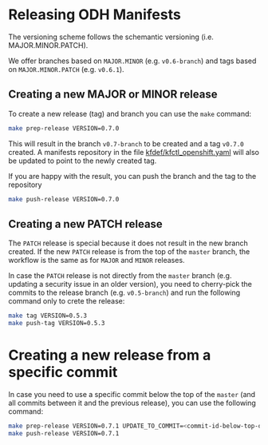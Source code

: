 # Releasing ODH Manifests

The versioning scheme follows the schemantic versioning (i.e. MAJOR.MINOR.PATCH).

We offer branches based on `MAJOR.MINOR` (e.g. `v0.6-branch`) and tags based on `MAJOR.MINOR.PATCH` (e.g. `v0.6.1`).

## Creating a new MAJOR or MINOR release

To create a new release (tag) and branch you can use the `make` command:

```sh
make prep-release VERSION=0.7.0
```

This will result in the branch `v0.7-branch` to be created and a tag `v0.7.0` created. A manifests repository in the file [kfdef/kfctl_openshift.yaml](kfdef/kfctl_openshift.yaml) will also be updated to point to the newly created tag.

If you are happy with the result, you can push the branch and the tag to the repository

```sh
make push-release VERSION=0.7.0
```

## Creating a new PATCH release

The `PATCH` release is special because it does not result in the new branch created. If the new `PATCH` release is from the top of the `master` branch, the workflow is the same as for `MAJOR` and `MINOR` releases.

In case the `PATCH` release is not directly from the `master` branch (e.g. updating a security issue in an older version), you need to cherry-pick the commits to the release branch (e.g. `v0.5-branch`) and run the following command only to crete the release:

```sh
make tag VERSION=0.5.3
make push-tag VERSION=0.5.3
```

# Creating a new release from a specific commit

In case you need to use a specific commit below the top of the `master` (and all commits between it and the previous release), you can use the following command:

```sh
make prep-release VERSION=0.7.1 UPDATE_TO_COMMIT=<commit-id-below-top-of-master>
make push-release VERSION=0.7.1
```

